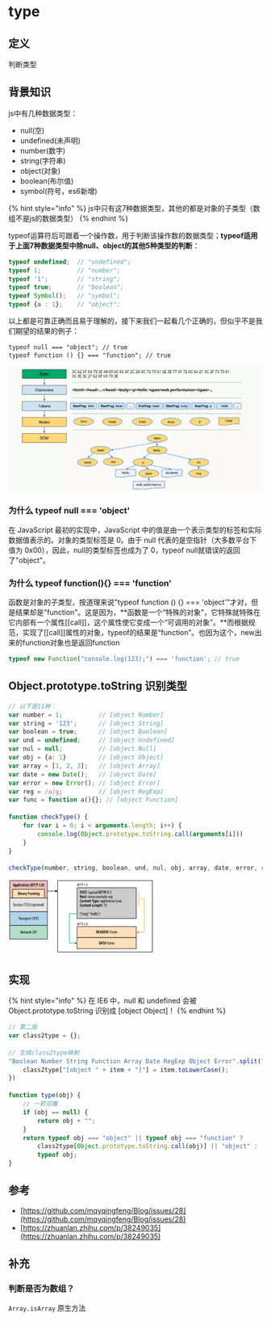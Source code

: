 # type

## 定义

判断类型

## 背景知识

js中有几种数据类型：

* null\(空\)
* undefined\(未声明\)
* number\(数字\)
* string\(字符串\)
* object\(对象\)
* boolean\(布尔值\)
* symbol\(符号，es6新增\)

{% hint style="info" %}
js中只有这7种数据类型，其他的都是对象的子类型（数组不是js的数据类型）
{% endhint %}

typeof运算符后可跟着一个操作数，用于判断该操作数的数据类型；**typeof适用于上面7种数据类型中除null、object的其他5种类型的判断**：

```javascript
typeof undefined;  // "undefined";
typeof 1;          // "number";
typeof '1';        // "string";
typeof true;       // "boolean";
typeof Symbol();   // "symbol";
typeof {a : 1};    // "object";
```

以上都是可靠正确而且易于理解的，接下来我们一起看几个正确的，但似乎不是我们期望的结果的例子：

```text
typeof null === "object"; // true
typeof function () {} === "function"; // true
```

![](../.gitbook/assets/image%20%2851%29.png)

### 为什么 typeof null === 'object'

在 JavaScript 最初的实现中，JavaScript 中的值是由一个表示类型的标签和实际数据值表示的。对象的类型标签是 0。由于 null 代表的是空指针（大多数平台下值为 0x00），因此，null的类型标签也成为了 0，typeof null就错误的返回了"object"。

### 为什么 typeof function\(\){} === 'function'

函数是对象的子类型，按道理来说"typeof function \(\) {} === 'object'"才对，但是结果却是"function"。这是因为，**函数是一个“特殊的对象”，它特殊就特殊在它内部有一个属性\[\[call\]\]，这个属性使它变成一个“可调用的对象”。**而根据规范，实现了\[\[call\]\]属性的对象，typeof的结果是“function”。也因为这个，new出来的function对象也是返回function

```javascript
typeof new Function("console.log(123);") === 'function'; // true
```

## Object.prototype.toString 识别类型

```javascript
// 以下是11种：
var number = 1;          // [object Number]
var string = '123';      // [object String]
var boolean = true;      // [object Boolean]
var und = undefined;     // [object Undefined]
var nul = null;          // [object Null]
var obj = {a: 1}         // [object Object]
var array = [1, 2, 3];   // [object Array]
var date = new Date();   // [object Date]
var error = new Error(); // [object Error]
var reg = /a/g;          // [object RegExp]
var func = function a(){}; // [object Function]

function checkType() {
    for (var i = 0; i < arguments.length; i++) {
        console.log(Object.prototype.toString.call(arguments[i]))
    }
}

checkType(number, string, boolean, und, nul, obj, array, date, error, reg, func)
```

![](../.gitbook/assets/image%20%28143%29.png)

## 实现

{% hint style="info" %}
在 IE6 中，null 和 undefined 会被 Object.prototype.toString 识别成 \[object Object\]！
{% endhint %}

```javascript
// 第二版
var class2type = {};

// 生成class2type映射
"Boolean Number String Function Array Date RegExp Object Error".split(" ").map(function(item, index) {
    class2type["[object " + item + "]"] = item.toLowerCase();
})

function type(obj) {
    // 一箭双雕
    if (obj == null) {
        return obj + "";
    }
    return typeof obj === "object" || typeof obj === "function" ?
        class2type[Object.prototype.toString.call(obj)] || "object" :
        typeof obj;
}
```

## 参考

* [https://github.com/mqyqingfeng/Blog/issues/28](https://github.com/mqyqingfeng/Blog/issues/28)
* [https://zhuanlan.zhihu.com/p/38249035](https://zhuanlan.zhihu.com/p/38249035)

## 补充

### 判断是否为数组？

 `Array.isArray` 原生方法

